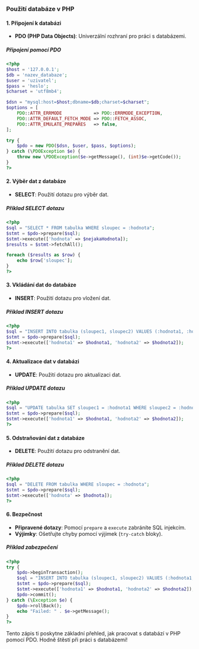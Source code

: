 
### Použití databáze v PHP

#### 1. Připojení k databázi

- **PDO (PHP Data Objects)**: Univerzální rozhraní pro práci s databázemi.

##### Připojení pomocí PDO

```php
<?php
$host = '127.0.0.1';
$db = 'nazev_databaze';
$user = 'uzivatel';
$pass = 'heslo';
$charset = 'utf8mb4';

$dsn = "mysql:host=$host;dbname=$db;charset=$charset";
$options = [
    PDO::ATTR_ERRMODE            => PDO::ERRMODE_EXCEPTION,
    PDO::ATTR_DEFAULT_FETCH_MODE => PDO::FETCH_ASSOC,
    PDO::ATTR_EMULATE_PREPARES   => false,
];

try {
    $pdo = new PDO($dsn, $user, $pass, $options);
} catch (\PDOException $e) {
    throw new \PDOException($e->getMessage(), (int)$e->getCode());
}
?>
```

#### 2. Výběr dat z databáze

- **SELECT**: Použití dotazu pro výběr dat.

##### Příklad SELECT dotazu

```php
<?php
$sql = "SELECT * FROM tabulka WHERE sloupec = :hodnota";
$stmt = $pdo->prepare($sql);
$stmt->execute(['hodnota' => $nejakaHodnota]);
$results = $stmt->fetchAll();

foreach ($results as $row) {
    echo $row['sloupec'];
}
?>
```

#### 3. Vkládání dat do databáze

- **INSERT**: Použití dotazu pro vložení dat.

##### Příklad INSERT dotazu

```php
<?php
$sql = "INSERT INTO tabulka (sloupec1, sloupec2) VALUES (:hodnota1, :hodnota2)";
$stmt = $pdo->prepare($sql);
$stmt->execute(['hodnota1' => $hodnota1, 'hodnota2' => $hodnota2]);
?>
```

#### 4. Aktualizace dat v databázi

- **UPDATE**: Použití dotazu pro aktualizaci dat.

##### Příklad UPDATE dotazu

```php
<?php
$sql = "UPDATE tabulka SET sloupec1 = :hodnota1 WHERE sloupec2 = :hodnota2";
$stmt = $pdo->prepare($sql);
$stmt->execute(['hodnota1' => $hodnota1, 'hodnota2' => $hodnota2]);
?>
```

#### 5. Odstraňování dat z databáze

- **DELETE**: Použití dotazu pro odstranění dat.

##### Příklad DELETE dotazu

```php
<?php
$sql = "DELETE FROM tabulka WHERE sloupec = :hodnota";
$stmt = $pdo->prepare($sql);
$stmt->execute(['hodnota' => $hodnota]);
?>
```

#### 6. Bezpečnost

- **Připravené dotazy**: Pomocí `prepare` a `execute` zabráníte SQL injekcím.
- **Výjimky**: Ošetřujte chyby pomocí výjimek (`try-catch` bloky).

##### Příklad zabezpečení

```php
<?php
try {
    $pdo->beginTransaction();
    $sql = "INSERT INTO tabulka (sloupec1, sloupec2) VALUES (:hodnota1, :hodnota2)";
    $stmt = $pdo->prepare($sql);
    $stmt->execute(['hodnota1' => $hodnota1, 'hodnota2' => $hodnota2]);
    $pdo->commit();
} catch (\Exception $e) {
    $pdo->rollBack();
    echo "Failed: " . $e->getMessage();
}
?>
```

Tento zápis ti poskytne základní přehled, jak pracovat s databází v PHP pomocí PDO. Hodně štěstí při práci s databázemi!
